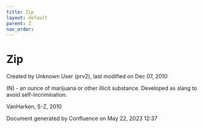 ```yaml
---
title: Zip
layout: default
parent: Z
nav_order:
---
```


# Zip

Created by  Unknown User (prv2), last modified on Dec 07, 2010

(N) - an ounce of marijuana or other illicit substance. Developed as slang to avoid self-incrimination.

VanHarken, S-Z, 2010

Document generated by Confluence on May 22, 2023 12:37


